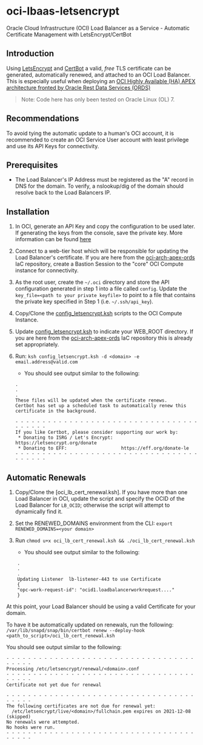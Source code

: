 # oci-lbaas-letsencrypt

Oracle Cloud Infrastructure (OCI) Load Balancer as a Service - Automatic Certificate Management with LetsEncrypt/CertBot

## Introduction
Using [LetsEncrypt](https://letsencrypt.org/) and [CertBot](https://certbot.eff.org/) a valid, *free* TLS certificate can be generated, automatically renewed, and attached to an OCI Load Balancer.   This is especially useful when deploying an [OCI Highly Available (HA) APEX architecture fronted by Oracle Rest Data Services (ORDS)](https://github.com/gotsysdba/oci-arch-apex-ords)

> Note: Code here has only been tested on Oracle Linux (OL) 7.  

## Recommendations
To avoid tying the automatic update to a human's OCI account, it is recommended to create an OCI Service User account with least privilege and use its API Keys for connectivity.

## Prerequisites
* The Load Balancer's IP Address must be registered as the "A" record in DNS for the domain.  To verify, a nslookup/dig of the domain should resolve back to the Load Balancers IP.

## Installation
1. In OCI, generate an API Key and copy the configuration to be used later.  If generating the keys from the console, save the private key.  More information can be found [here](https://docs.oracle.com/en-us/iaas/Content/API/Concepts/apisigningkey.htm#apisigningkey_topic_How_to_Generate_an_API_Signing_Key_Console)

2. Connect to a web-tier host which will be responsible for updating the Load Balancer's certificate.  If you are here from the [oci-arch-apex-ords](https://github.com/ukjola/oci-arch-apex-ords) IaC repository, create a Bastion Session to the "core" OCI Compute instance for connectivity.

3. As the root user, create the `~/.oci` directory and store the API configuration generated in step 1 into a file called `config`.  Update the `key_file=<path to your private keyfile>` to point to a file that contains the private key specified in Step 1 (i.e. `~/.ssh/api_key`).

4. Copy/Clone the [config_letsencrypt.ksh](config_letsencrypt.ksh) scripts to the OCI Compute Instance.

5. Update [config_letsencrypt.ksh](config_letsencrypt.ksh) to indicate your WEB_ROOT directory.  If you are here from the [oci-arch-apex-ords](https://github.com/gotsysdba/oci-arch-apex-ords) IaC repository this is already set appropriately.

6. Run: `ksh config_letsencrypt.ksh -d <domain> -e email.address@valid.com` 
    * You should see output similar to the following:
    ```
    .
    .
    .
    These files will be updated when the certificate renews.
    Certbot has set up a scheduled task to automatically renew this certificate in the background.

    - - - - - - - - - - - - - - - - - - - - - - - - - - - - - - - - - - - - - - - -
    If you like Certbot, please consider supporting our work by:
     * Donating to ISRG / Let's Encrypt:   https://letsencrypt.org/donate
     * Donating to EFF:                    https://eff.org/donate-le
    - - - - - - - - - - - - - - - - - - - - - - - - - - - - - - - - - - - - - - - -
    ```

## Automatic Renewals
1. Copy/Clone the [oci_lb_cert_renewal.ksh].  If you have more than one Load Balancer in OCI, update the script and specify the OCID of the Load Balancer for `LB_OCID`; otherwise the script will attempt to dynamically find it.

2. Set the RENEWED_DOMAINS environment from the CLI: `export RENEWED_DOMAINS=<your domain>`

3. Run `chmod u+x oci_lb_cert_renewal.ksh && ./oci_lb_cert_renewal.ksh`
    * You should see output similar to the following:
```
    .
    .
    .
    Updating Listener  lb-listener-443 to use Certificate
    {
    "opc-work-request-id": "ocid1.loadbalancerworkrequest...."
    }
```

At this point, your Load Balancer should be using a valid Certificate for your domain.  

To have it be automatically updated on renewals, run the following:
`/var/lib/snapd/snap/bin/certbot renew --deploy-hook <path_to_script>/oci_lb_cert_renewal.ksh`

You should see output similar to the following:
```
- - - - - - - - - - - - - - - - - - - - - - - - - - - - - - - - - - - - - - - -
Processing /etc/letsencrypt/renewal/<domain>.conf
- - - - - - - - - - - - - - - - - - - - - - - - - - - - - - - - - - - - - - - -
Certificate not yet due for renewal

- - - - - - - - - - - - - - - - - - - - - - - - - - - - - - - - - - - - - - - -
The following certificates are not due for renewal yet:
  /etc/letsencrypt/live/<domain>/fullchain.pem expires on 2021-12-08 (skipped)
No renewals were attempted.
No hooks were run.
- - - - - - - - - - - - - - - - - - - - - - - - - - - - - - - - - - - - - - - -
```
